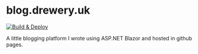 # blog.drewery.uk

[![Build & Deploy](https://github.com/adam-drewery/blog/actions/workflows/build.yml/badge.svg)](https://github.com/adam-drewery/blog/actions/workflows/build.yml)

A little blogging platform I wrote using ASP.NET Blazor and hosted in github pages.
